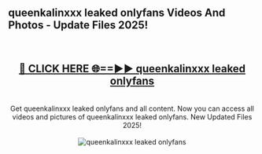 <h2>queenkalinxxx leaked onlyfans Videos And Photos - Update Files 2025!</h2>
<br>
<div align="center">
<h2><a href="https://linkcuts.com/hfmhzwbr" rel="nofollow">🔴 CLICK HERE 🌐==►► queenkalinxxx leaked onlyfans</a></h2>
<br>
Get queenkalinxxx leaked onlyfans and all content. Now you can access all videos and pictures of queenkalinxxx leaked onlyfans. New Updated Files 2025!
<br>
<br>
<a href="https://linkcuts.com/hfmhzwbr" rel="nofollow" data-target="animated-image.originalLink"><img src="https://i.ibb.co.com/WyWwxjT/player-gif2.gif" alt="queenkalinxxx leaked onlyfans" style="max-width: 100%; display: inline-block;" data-target="animated-image.originalImage"></a>
</div>
<br>